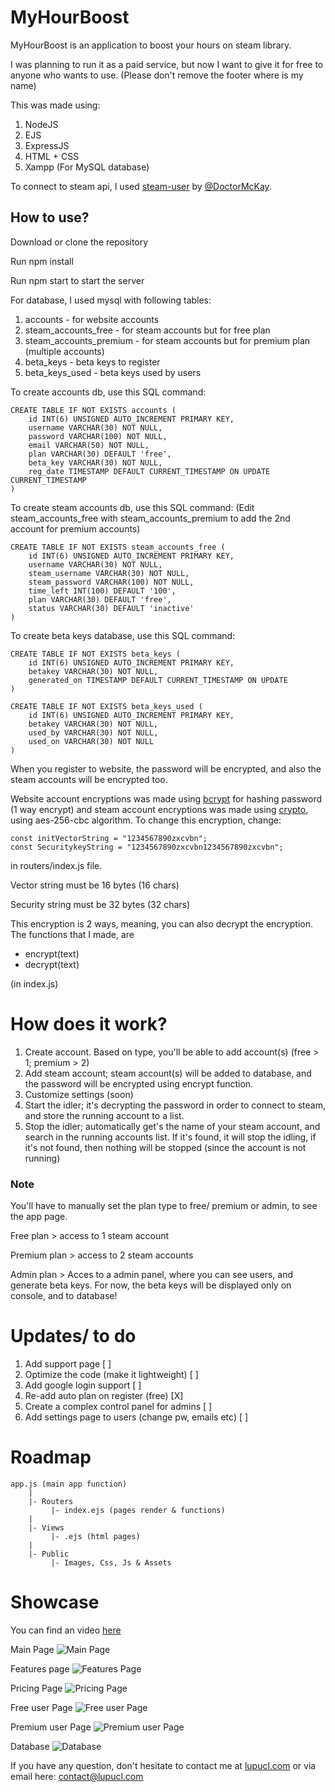 # MyHourBoost

MyHourBoost is an application to boost your hours on steam library.

I was planning to run it as a paid service, but now I want to give it for free to anyone who wants to use.
(Please don't remove the footer where is my name)

This was made using:
1. NodeJS
2. EJS
3. ExpressJS
4. HTML + CSS
5. Xampp (For MySQL database)

To connect to steam api, I used [steam-user](https://github.com/DoctorMcKay/node-steam-user) by [@DoctorMcKay](https://github.com/DoctorMcKay).

## How to use?
Download or clone the repository

Run npm install

Run npm start to start the server

For database, I used mysql with following tables:

1. accounts - for website accounts
2. steam_accounts_free - for steam accounts but for free plan
3. steam_accounts_premium - for steam accounts but for premium plan (multiple accounts)
4. beta_keys - beta keys to register
5. beta_keys_used - beta keys used by users


To create accounts db, use this SQL command:
```
CREATE TABLE IF NOT EXISTS accounts (
    id INT(6) UNSIGNED AUTO_INCREMENT PRIMARY KEY,
    username VARCHAR(30) NOT NULL,
    password VARCHAR(100) NOT NULL,
    email VARCHAR(50) NOT NULL,
	plan VARCHAR(30) DEFAULT 'free',
	beta_key VARCHAR(30) NOT NULL,
    reg_date TIMESTAMP DEFAULT CURRENT_TIMESTAMP ON UPDATE CURRENT_TIMESTAMP
)
```

To create steam accounts db, use this SQL command:
(Edit steam_accounts_free with steam_accounts_premium to add the 2nd account for premium accounts)
```
CREATE TABLE IF NOT EXISTS steam_accounts_free (
    id INT(6) UNSIGNED AUTO_INCREMENT PRIMARY KEY,
    username VARCHAR(30) NOT NULL,
    steam_username VARCHAR(30) NOT NULL,
    steam_password VARCHAR(100) NOT NULL,
    time_left INT(100) DEFAULT '100',
    plan VARCHAR(30) DEFAULT 'free',
    status VARCHAR(30) DEFAULT 'inactive'
)
```

To create beta keys database, use this SQL command:
```
CREATE TABLE IF NOT EXISTS beta_keys (
    id INT(6) UNSIGNED AUTO_INCREMENT PRIMARY KEY,
    betakey VARCHAR(30) NOT NULL,
    generated_on TIMESTAMP DEFAULT CURRENT_TIMESTAMP ON UPDATE 
)

CREATE TABLE IF NOT EXISTS beta_keys_used (
    id INT(6) UNSIGNED AUTO_INCREMENT PRIMARY KEY,
    betakey VARCHAR(30) NOT NULL,
    used_by VARCHAR(30) NOT NULL,
    used_on VARCHAR(30) NOT NULL
)
```


When you register to website, the password will be encrypted, and also the steam accounts will be encrypted too.

Website account encryptions was made using [bcrypt](https://www.npmjs.com/package/bcrypt) for hashing password (1 way encrypt) and steam account encryptions was made using [crypto](https://nodejs.org/api/crypto.html), using aes-256-cbc algorithm.
To change this encryption, change:
```
const initVectorString = "1234567890zxcvbn";
const SecuritykeyString = "1234567890zxcvbn1234567890zxcvbn";
```
in routers/index.js file.

Vector string must be 16 bytes (16 chars)

Security string must be 32 bytes (32 chars)

This encryption is 2 ways, meaning, you can also decrypt the encryption.
The functions that I made, are 
- encrypt(text)
- decrypt(text)

(in index.js)

# How does it work?
1. Create account. Based on type, you'll be able to add account(s) (free > 1; premium > 2)
2. Add steam account; steam account(s) will be added to database, and the password will be encrypted using encrypt function.
3. Customize settings (soon)
4. Start the idler; it's decrypting the password in order to connect to steam, and store the running account to a list.
5. Stop the idler; automatically get's the name of your steam account, and search in the running accounts list. If it's found, it will stop the idling, if it's not found, then nothing will be stopped (since the account is not running)



### Note
You'll have to manually set the plan type to free/ premium or admin, to see the app page.

Free plan > access to 1 steam account

Premium plan > access to 2 steam accounts

Admin plan > Acces to a admin panel, where you can see users, and generate beta keys. For now, the beta keys will be displayed only on console, and to database!

# Updates/ to do
1. Add support page [ ]
2. Optimize the code (make it lightweight) [ ]
3. Add google login support [ ]
4. Re-add auto plan on register (free) [X]
5. Create a complex control panel for admins [ ]
6. Add settings page to users (change pw, emails etc) [ ]
# Roadmap
```
app.js (main app function)
    |
    |- Routers
         |- index.ejs (pages render & functions)
    |
    |- Views
         |- .ejs (html pages)
    |
    |- Public
         |- Images, Css, Js & Assets

```

# Showcase
You can find an video [here](https://www.youtube.com/watch?v=sDBT-DZDIy4)



Main Page
![Main Page](showcase/1.png)

Features page
![Features Page](showcase/2.png)

Pricing Page
![Pricing Page](showcase/3.png)

Free user Page
![Free user Page](showcase/4.png)

Premium user Page
![Premium user Page](showcase/5.png)

Database
![Database](showcase/Screenshot_1.png)


If you have any question, don't hesitate to contact me at [lupucl.com](https://lupucl.com) or via email here: contact@lupucl.com
